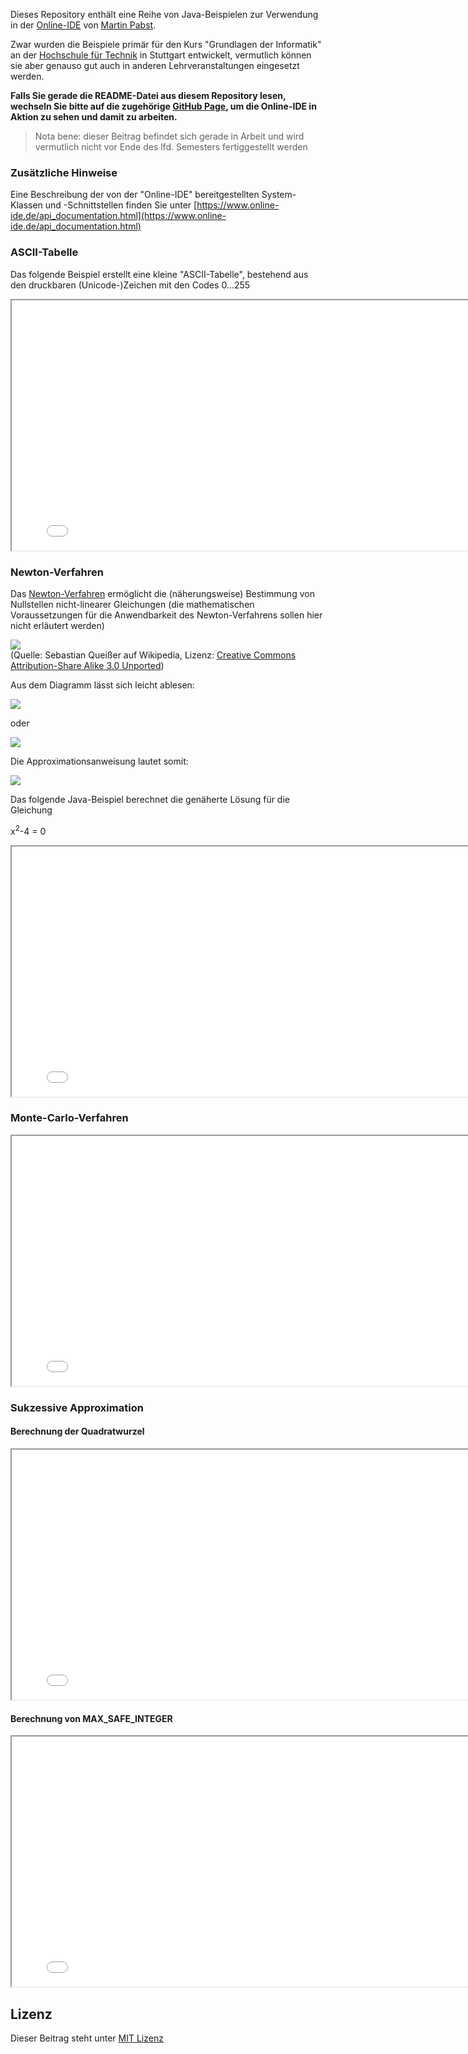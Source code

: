 Dieses Repository enthält eine Reihe von Java-Beispielen zur Verwendung in der [Online-IDE](https://github.com/martin-pabst/Online-IDE) von [Martin Pabst](https://github.com/martin-pabst).

Zwar wurden die Beispiele primär für den Kurs "Grundlagen der Informatik" an der [Hochschule für Technik](https://www.hft-stuttgart.de/) in Stuttgart entwickelt, vermutlich können sie aber genauso gut auch in anderen Lehrveranstaltungen eingesetzt werden.

**Falls Sie gerade die README-Datei aus diesem Repository lesen, wechseln Sie bitte auf die zugehörige [GitHub Page](https://rozek.github.io/online-ide-examples/), um die Online-IDE in Aktion zu sehen und damit zu arbeiten.**

> Nota bene: dieser Beitrag befindet sich gerade in Arbeit und wird vermutlich nicht vor Ende des lfd. Semesters fertiggestellt werden

### Zusätzliche Hinweise ###

Eine Beschreibung der von der "Online-IDE" bereitgestellten System-Klassen und -Schnittstellen finden Sie unter [https://www.online-ide.de/api_documentation.html](https://www.online-ide.de/api_documentation.html)

### ASCII-Tabelle ###

Das folgende Beispiel erstellt eine kleine "ASCII-Tabelle", bestehend aus den druckbaren (Unicode-)Zeichen mit den Codes 0...255

<iframe src="ASCII-Tabelle.html" style="width:800px; height:400px; overflow:hidden"></iframe>

### Newton-Verfahren ###

Das [Newton-Verfahren](https://de.wikipedia.org/wiki/Newtonverfahren) ermöglicht die (näherungsweise) Bestimmung von Nullstellen nicht-linearer Gleichungen (die mathematischen Voraussetzungen für die Anwendbarkeit des Newton-Verfahrens sollen hier nicht erläutert werden)

![](https://upload.wikimedia.org/wikipedia/commons/c/c9/Newtonsches_N%C3%A4herungsverfahren.png)<br>(Quelle: Sebastian Queißer auf Wikipedia, Lizenz: [Creative Commons Attribution-Share Alike 3.0 Unported](https://creativecommons.org/licenses/by-sa/3.0/deed.en))

Aus dem Diagramm lässt sich leicht ablesen:

![](https://www.rozek.de/GDI/GDI-02/Newton-I.png)

oder

![](https://www.rozek.de/GDI/GDI-02/Newton-II.png)

Die Approximationsanweisung lautet somit:

![](https://www.rozek.de/GDI/GDI-02/Newton-III.png)

Das folgende Java-Beispiel berechnet die genäherte Lösung für die Gleichung

x<sup>2</sup>-4 = 0

<iframe src="Newton-Verfahren.html" style="width:800px; height:400px; overflow:hidden"></iframe>


### Monte-Carlo-Verfahren ###

<iframe src="Monte-Carlo-Verfahren.html" style="width:800px; height:400px; overflow:hidden"></iframe>


### Sukzessive Approximation ###


#### Berechnung der Quadratwurzel ####

<iframe src="Quadratwurzel.html" style="width:800px; height:400px; overflow:hidden"></iframe>


#### Berechnung von MAX_SAFE_INTEGER ####

<iframe src="MAX_SAFE_INTEGER.html" style="width:800px; height:400px; overflow:hidden"></iframe>



## Lizenz ##

Dieser Beitrag steht unter [MIT Lizenz](LICENSE.md)
